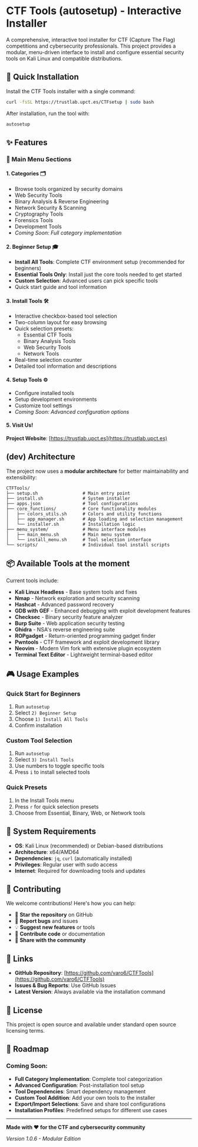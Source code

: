 # CTF Tools (autosetup) - Interactive Installer

A comprehensive, interactive tool installer for CTF (Capture The Flag) competitions and cybersecurity professionals. This project provides a modular, menu-driven interface to install and configure essential security tools on Kali Linux and compatible distributions.

## 🚀 Quick Installation

Install the CTF Tools installer with a single command:

```bash
curl -fsSL https://trustlab.upct.es/CTFsetup | sudo bash
```

After installation, run the tool with:

```bash
autosetup
```

## ✨ Features

### 🎯 Main Menu Sections

#### 1. **Categories** 🗂️
- Browse tools organized by security domains
- Web Security Tools
- Binary Analysis & Reverse Engineering
- Network Security & Scanning
- Cryptography Tools
- Forensics Tools
- Development Tools
- *Coming Soon: Full category implementation*

#### 2. **Beginner Setup** 🎓
- **Install All Tools**: Complete CTF environment setup (recommended for beginners)
- **Essential Tools Only**: Install just the core tools needed to get started
- **Custom Selection**: Advanced users can pick specific tools
- Quick start guide and tool information

#### 3. **Install Tools** 🛠️
- Interactive checkbox-based tool selection
- Two-column layout for easy browsing
- Quick selection presets:
  - Essential CTF Tools
  - Binary Analysis Tools
  - Web Security Tools
  - Network Tools
- Real-time selection counter
- Detailed tool information and descriptions

#### 4. **Setup Tools** ⚙️
- Configure installed tools
- Setup development environments
- Customize tool settings
- *Coming Soon: Advanced configuration options*

#### 5. **Visit Us!**
**Project Website**: [https://trustlab.upct.es](https://trustlab.upct.es)


## (dev) Architecture

The project now uses a **modular architecture** for better maintainability and extensibility:

```
CTFTools/
├── setup.sh                 # Main entry point
├── install.sh               # System installer
├── apps.json                # Tool configurations
├── core_functions/          # Core functionality modules
│   ├── colors_utils.sh      # Colors and utility functions
│   ├── app_manager.sh       # App loading and selection management
│   └── installer.sh         # Installation logic
├── menu_system/             # Menu interface modules
│   ├── main_menu.sh         # Main menu system
│   └── install_menu.sh      # Tool selection interface
└── scripts/                 # Individual tool install scripts
```

## 📦 Available Tools at the moment

Current tools include:

- **Kali Linux Headless** - Base system tools and fixes
- **Nmap** - Network exploration and security scanning
- **Hashcat** - Advanced password recovery
- **GDB with GEF** - Enhanced debugging with exploit development features
- **Checksec** - Binary security feature analyzer
- **Burp Suite** - Web application security testing
- **Ghidra** - NSA's reverse engineering suite
- **ROPgadget** - Return-oriented programming gadget finder
- **Pwntools** - CTF framework and exploit development library
- **Neovim** - Modern Vim fork with extensive plugin ecosystem
- **Terminal Text Editor** - Lightweight terminal-based editor

## 🎮 Usage Examples

### Quick Start for Beginners
1. Run `autosetup`
2. Select `2) Beginner Setup`
3. Choose `1) Install All Tools`
4. Confirm installation

### Custom Tool Selection
1. Run `autosetup`
2. Select `3) Install Tools`
3. Use numbers to toggle specific tools
4. Press `i` to install selected tools

### Quick Presets
1. In the Install Tools menu
2. Press `r` for quick selection presets
3. Choose from Essential, Binary, Web, or Network tools

## 🔄 System Requirements

- **OS**: Kali Linux (recommended) or Debian-based distributions
- **Architecture**: x64/AMD64
- **Dependencies**: `jq`, `curl` (automatically installed)
- **Privileges**: Regular user with sudo access
- **Internet**: Required for downloading tools and updates

## 🤝 Contributing

We welcome contributions! Here's how you can help:

- 🌟 **Star the repository** on GitHub
- 🐛 **Report bugs** and issues
- 💡 **Suggest new features** or tools
- 📝 **Contribute code** or documentation
- 📢 **Share with the community**

## 🔗 Links

- **GitHub Repository**: [https://github.com/varo6/CTFTools](https://github.com/varo6/CTFTools)
- **Issues & Bug Reports**: Use GitHub Issues
- **Latest Version**: Always available via the installation command

## 📄 License

This project is open source and available under standard open source licensing terms.

## 🎯 Roadmap

### Coming Soon:
- **Full Category Implementation**: Complete tool categorization
- **Advanced Configuration**: Post-installation tool setup
- **Tool Dependencies**: Smart dependency management
- **Custom Tool Addition**: Add your own tools to the installer
- **Export/Import Selections**: Save and share tool configurations
- **Installation Profiles**: Predefined setups for different use cases

---

**Made with ❤️ for the CTF and cybersecurity community**

*Version 1.0.6 - Modular Edition*
